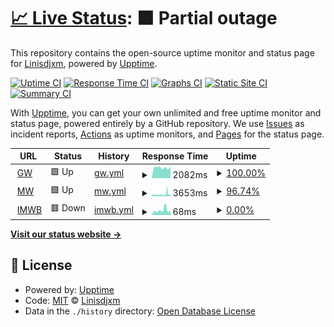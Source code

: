 # [📈 Live Status](https://Linisdjxm.github.io/uptest): <!--live status--> **🟧 Partial outage**

This repository contains the open-source uptime monitor and status page for [Linisdjxm](https://Linisdjxm.github.io/uptest), powered by [Upptime](https://github.com/upptime/upptime).

[![Uptime CI](https://github.com/Linisdjxm/uptest/workflows/Uptime%20CI/badge.svg)](https://github.com/Linisdjxm/uptest/actions?query=workflow%3A%22Uptime+CI%22)
[![Response Time CI](https://github.com/Linisdjxm/uptest/workflows/Response%20Time%20CI/badge.svg)](https://github.com/Linisdjxm/uptest/actions?query=workflow%3A%22Response+Time+CI%22)
[![Graphs CI](https://github.com/Linisdjxm/uptest/workflows/Graphs%20CI/badge.svg)](https://github.com/Linisdjxm/uptest/actions?query=workflow%3A%22Graphs+CI%22)
[![Static Site CI](https://github.com/Linisdjxm/uptest/workflows/Static%20Site%20CI/badge.svg)](https://github.com/Linisdjxm/uptest/actions?query=workflow%3A%22Static+Site+CI%22)
[![Summary CI](https://github.com/Linisdjxm/uptest/workflows/Summary%20CI/badge.svg)](https://github.com/Linisdjxm/uptest/actions?query=workflow%3A%22Summary+CI%22)

With [Upptime](https://upptime.js.org), you can get your own unlimited and free uptime monitor and status page, powered entirely by a GitHub repository. We use [Issues](https://github.com/Linisdjxm/uptest/issues) as incident reports, [Actions](https://github.com/Linisdjxm/uptest/actions) as uptime monitors, and [Pages](https://Linisdjxm.github.io/uptest) for the status page.

<!--start: status pages-->
<!-- This summary is generated by Upptime (https://github.com/upptime/upptime) -->
<!-- Do not edit this manually, your changes will be overwritten -->
<!-- prettier-ignore -->
| URL | Status | History | Response Time | Uptime |
| --- | ------ | ------- | ------------- | ------ |
| <img alt="" src="https://icons.duckduckgo.com/ip3/www.gfwiki.org.ico" height="13"> [GW](https://www.gfwiki.org) | 🟩 Up | [gw.yml](https://github.com/Linisdjxm/uptest/commits/HEAD/history/gw.yml) | <details><summary><img alt="Response time graph" src="./graphs/gw/response-time-week.png" height="20"> 2082ms</summary><br><a href="https://Linisdjxm.github.io/uptest/history/gw"><img alt="Response time 2067" src="https://img.shields.io/endpoint?url=https%3A%2F%2Fraw.githubusercontent.com%2FLinisdjxm%2Fuptest%2FHEAD%2Fapi%2Fgw%2Fresponse-time.json"></a><br><a href="https://Linisdjxm.github.io/uptest/history/gw"><img alt="24-hour response time 2296" src="https://img.shields.io/endpoint?url=https%3A%2F%2Fraw.githubusercontent.com%2FLinisdjxm%2Fuptest%2FHEAD%2Fapi%2Fgw%2Fresponse-time-day.json"></a><br><a href="https://Linisdjxm.github.io/uptest/history/gw"><img alt="7-day response time 2082" src="https://img.shields.io/endpoint?url=https%3A%2F%2Fraw.githubusercontent.com%2FLinisdjxm%2Fuptest%2FHEAD%2Fapi%2Fgw%2Fresponse-time-week.json"></a><br><a href="https://Linisdjxm.github.io/uptest/history/gw"><img alt="30-day response time 2106" src="https://img.shields.io/endpoint?url=https%3A%2F%2Fraw.githubusercontent.com%2FLinisdjxm%2Fuptest%2FHEAD%2Fapi%2Fgw%2Fresponse-time-month.json"></a><br><a href="https://Linisdjxm.github.io/uptest/history/gw"><img alt="1-year response time 2041" src="https://img.shields.io/endpoint?url=https%3A%2F%2Fraw.githubusercontent.com%2FLinisdjxm%2Fuptest%2FHEAD%2Fapi%2Fgw%2Fresponse-time-year.json"></a></details> | <details><summary><a href="https://Linisdjxm.github.io/uptest/history/gw">100.00%</a></summary><a href="https://Linisdjxm.github.io/uptest/history/gw"><img alt="All-time uptime 98.20%" src="https://img.shields.io/endpoint?url=https%3A%2F%2Fraw.githubusercontent.com%2FLinisdjxm%2Fuptest%2FHEAD%2Fapi%2Fgw%2Fuptime.json"></a><br><a href="https://Linisdjxm.github.io/uptest/history/gw"><img alt="24-hour uptime 100.00%" src="https://img.shields.io/endpoint?url=https%3A%2F%2Fraw.githubusercontent.com%2FLinisdjxm%2Fuptest%2FHEAD%2Fapi%2Fgw%2Fuptime-day.json"></a><br><a href="https://Linisdjxm.github.io/uptest/history/gw"><img alt="7-day uptime 100.00%" src="https://img.shields.io/endpoint?url=https%3A%2F%2Fraw.githubusercontent.com%2FLinisdjxm%2Fuptest%2FHEAD%2Fapi%2Fgw%2Fuptime-week.json"></a><br><a href="https://Linisdjxm.github.io/uptest/history/gw"><img alt="30-day uptime 100.00%" src="https://img.shields.io/endpoint?url=https%3A%2F%2Fraw.githubusercontent.com%2FLinisdjxm%2Fuptest%2FHEAD%2Fapi%2Fgw%2Fuptime-month.json"></a><br><a href="https://Linisdjxm.github.io/uptest/history/gw"><img alt="1-year uptime 97.32%" src="https://img.shields.io/endpoint?url=https%3A%2F%2Fraw.githubusercontent.com%2FLinisdjxm%2Fuptest%2FHEAD%2Fapi%2Fgw%2Fuptime-year.json"></a></details>
| <img alt="" src="https://icons.duckduckgo.com/ip3/zh.moegirl.org.cn.ico" height="13"> [MW](https://zh.moegirl.org.cn) | 🟩 Up | [mw.yml](https://github.com/Linisdjxm/uptest/commits/HEAD/history/mw.yml) | <details><summary><img alt="Response time graph" src="./graphs/mw/response-time-week.png" height="20"> 3653ms</summary><br><a href="https://Linisdjxm.github.io/uptest/history/mw"><img alt="Response time 3459" src="https://img.shields.io/endpoint?url=https%3A%2F%2Fraw.githubusercontent.com%2FLinisdjxm%2Fuptest%2FHEAD%2Fapi%2Fmw%2Fresponse-time.json"></a><br><a href="https://Linisdjxm.github.io/uptest/history/mw"><img alt="24-hour response time 2994" src="https://img.shields.io/endpoint?url=https%3A%2F%2Fraw.githubusercontent.com%2FLinisdjxm%2Fuptest%2FHEAD%2Fapi%2Fmw%2Fresponse-time-day.json"></a><br><a href="https://Linisdjxm.github.io/uptest/history/mw"><img alt="7-day response time 3653" src="https://img.shields.io/endpoint?url=https%3A%2F%2Fraw.githubusercontent.com%2FLinisdjxm%2Fuptest%2FHEAD%2Fapi%2Fmw%2Fresponse-time-week.json"></a><br><a href="https://Linisdjxm.github.io/uptest/history/mw"><img alt="30-day response time 3497" src="https://img.shields.io/endpoint?url=https%3A%2F%2Fraw.githubusercontent.com%2FLinisdjxm%2Fuptest%2FHEAD%2Fapi%2Fmw%2Fresponse-time-month.json"></a><br><a href="https://Linisdjxm.github.io/uptest/history/mw"><img alt="1-year response time 3575" src="https://img.shields.io/endpoint?url=https%3A%2F%2Fraw.githubusercontent.com%2FLinisdjxm%2Fuptest%2FHEAD%2Fapi%2Fmw%2Fresponse-time-year.json"></a></details> | <details><summary><a href="https://Linisdjxm.github.io/uptest/history/mw">96.74%</a></summary><a href="https://Linisdjxm.github.io/uptest/history/mw"><img alt="All-time uptime 99.68%" src="https://img.shields.io/endpoint?url=https%3A%2F%2Fraw.githubusercontent.com%2FLinisdjxm%2Fuptest%2FHEAD%2Fapi%2Fmw%2Fuptime.json"></a><br><a href="https://Linisdjxm.github.io/uptest/history/mw"><img alt="24-hour uptime 87.39%" src="https://img.shields.io/endpoint?url=https%3A%2F%2Fraw.githubusercontent.com%2FLinisdjxm%2Fuptest%2FHEAD%2Fapi%2Fmw%2Fuptime-day.json"></a><br><a href="https://Linisdjxm.github.io/uptest/history/mw"><img alt="7-day uptime 96.74%" src="https://img.shields.io/endpoint?url=https%3A%2F%2Fraw.githubusercontent.com%2FLinisdjxm%2Fuptest%2FHEAD%2Fapi%2Fmw%2Fuptime-week.json"></a><br><a href="https://Linisdjxm.github.io/uptest/history/mw"><img alt="30-day uptime 98.52%" src="https://img.shields.io/endpoint?url=https%3A%2F%2Fraw.githubusercontent.com%2FLinisdjxm%2Fuptest%2FHEAD%2Fapi%2Fmw%2Fuptime-month.json"></a><br><a href="https://Linisdjxm.github.io/uptest/history/mw"><img alt="1-year uptime 99.39%" src="https://img.shields.io/endpoint?url=https%3A%2F%2Fraw.githubusercontent.com%2FLinisdjxm%2Fuptest%2FHEAD%2Fapi%2Fmw%2Fuptime-year.json"></a></details>
| <img alt="" src="https://icons.duckduckgo.com/ip3/www.ismoegirl.online.ico" height="13"> [IMWB](https://www.ismoegirl.online) | 🟥 Down | [imwb.yml](https://github.com/Linisdjxm/uptest/commits/HEAD/history/imwb.yml) | <details><summary><img alt="Response time graph" src="./graphs/imwb/response-time-week.png" height="20"> 68ms</summary><br><a href="https://Linisdjxm.github.io/uptest/history/imwb"><img alt="Response time 184" src="https://img.shields.io/endpoint?url=https%3A%2F%2Fraw.githubusercontent.com%2FLinisdjxm%2Fuptest%2FHEAD%2Fapi%2Fimwb%2Fresponse-time.json"></a><br><a href="https://Linisdjxm.github.io/uptest/history/imwb"><img alt="24-hour response time 63" src="https://img.shields.io/endpoint?url=https%3A%2F%2Fraw.githubusercontent.com%2FLinisdjxm%2Fuptest%2FHEAD%2Fapi%2Fimwb%2Fresponse-time-day.json"></a><br><a href="https://Linisdjxm.github.io/uptest/history/imwb"><img alt="7-day response time 68" src="https://img.shields.io/endpoint?url=https%3A%2F%2Fraw.githubusercontent.com%2FLinisdjxm%2Fuptest%2FHEAD%2Fapi%2Fimwb%2Fresponse-time-week.json"></a><br><a href="https://Linisdjxm.github.io/uptest/history/imwb"><img alt="30-day response time 77" src="https://img.shields.io/endpoint?url=https%3A%2F%2Fraw.githubusercontent.com%2FLinisdjxm%2Fuptest%2FHEAD%2Fapi%2Fimwb%2Fresponse-time-month.json"></a><br><a href="https://Linisdjxm.github.io/uptest/history/imwb"><img alt="1-year response time 190" src="https://img.shields.io/endpoint?url=https%3A%2F%2Fraw.githubusercontent.com%2FLinisdjxm%2Fuptest%2FHEAD%2Fapi%2Fimwb%2Fresponse-time-year.json"></a></details> | <details><summary><a href="https://Linisdjxm.github.io/uptest/history/imwb">0.00%</a></summary><a href="https://Linisdjxm.github.io/uptest/history/imwb"><img alt="All-time uptime 82.81%" src="https://img.shields.io/endpoint?url=https%3A%2F%2Fraw.githubusercontent.com%2FLinisdjxm%2Fuptest%2FHEAD%2Fapi%2Fimwb%2Fuptime.json"></a><br><a href="https://Linisdjxm.github.io/uptest/history/imwb"><img alt="24-hour uptime 0.00%" src="https://img.shields.io/endpoint?url=https%3A%2F%2Fraw.githubusercontent.com%2FLinisdjxm%2Fuptest%2FHEAD%2Fapi%2Fimwb%2Fuptime-day.json"></a><br><a href="https://Linisdjxm.github.io/uptest/history/imwb"><img alt="7-day uptime 0.00%" src="https://img.shields.io/endpoint?url=https%3A%2F%2Fraw.githubusercontent.com%2FLinisdjxm%2Fuptest%2FHEAD%2Fapi%2Fimwb%2Fuptime-week.json"></a><br><a href="https://Linisdjxm.github.io/uptest/history/imwb"><img alt="30-day uptime 1.38%" src="https://img.shields.io/endpoint?url=https%3A%2F%2Fraw.githubusercontent.com%2FLinisdjxm%2Fuptest%2FHEAD%2Fapi%2Fimwb%2Fuptime-month.json"></a><br><a href="https://Linisdjxm.github.io/uptest/history/imwb"><img alt="1-year uptime 68.10%" src="https://img.shields.io/endpoint?url=https%3A%2F%2Fraw.githubusercontent.com%2FLinisdjxm%2Fuptest%2FHEAD%2Fapi%2Fimwb%2Fuptime-year.json"></a></details>

<!--end: status pages-->

[**Visit our status website →**](https://Linisdjxm.github.io/uptest)

## 📄 License

- Powered by: [Upptime](https://github.com/upptime/upptime)
- Code: [MIT](./LICENSE) © [Linisdjxm](https://Linisdjxm.github.io/uptest)
- Data in the `./history` directory: [Open Database License](https://opendatacommons.org/licenses/odbl/1-0/)
